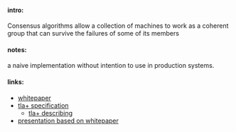 #### intro:
Consensus algorithms allow a collection of machines
to work as a coherent group that can survive the failures of some of its members

#### notes:
a naive implementation without intention to use in production systems.

#### links:
- [whitepaper](https://raft.github.io/raft.pdf)
- [tla+ specification](https://github.com/ongardie/raft.tla/blob/master/raft.tla#L311)
    - [tla+ describing](https://learntla.com/introduction/)
- [presentation based on whitepaper](https://raft.github.io/slides/raftuserstudy2013.pdf)